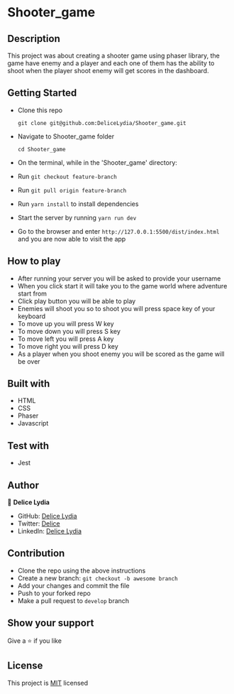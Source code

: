 # Shooter_game

## Description

This project was about creating a shooter game using phaser library, the game
have enemy and a player and each one of them has the ability to shoot when the player shoot enemy will get scores in the dashboard.

## Getting Started

* Clone this repo
    ```
    git clone git@github.com:DeliceLydia/Shooter_game.git
    ```
* Navigate to Shooter_game folder
    ```
    cd Shooter_game
    ```
* On the terminal, while in the 'Shooter_game' directory:

* Run ``` git checkout feature-branch ```

* Run ``` git pull origin feature-branch ```

* Run ``` yarn install ``` to install dependencies

* Start the server by running ``` yarn run dev ```
   
* Go to the browser and enter 
    ```http://127.0.0.1:5500/dist/index.html``` and you are now able to visit the app

## How to play

- After running your server you will be asked to provide your username
- When you click start it will take you to the game world where adventure start from
- Click play button you will be able to play
- Enemies will shoot you so to shoot you will press space key of your keyboard
- To move up you will press W key
- To move down you will press S key
- To move left you will press A key
- To move right you will press D key
- As a player when you shoot enemy you will be scored as the game will be over

## Built with

- HTML
- CSS
- Phaser
- Javascript

## Test with

- Jest

## Author

👤 **Delice Lydia**
  - GitHub: [Delice Lydia](https://github.com/DeliceLydia)
  - Twitter: [Delice](https://twitter.com/IngabireLydia3)
  - LinkedIn: [Delice Lydia](https://www.linkedin.com/in/delice-lydia/)

## Contribution

- Clone the repo using the above instructions
- Create a new branch: `git checkout -b awesome branch`
- Add your changes and commit the file
- Push to your forked repo
- Make a pull request to `develop` branch

## Show your support

Give a ⭐️ if you like 

## License

This project is [MIT](https://github.com/DeliceLydia/Shooter_game/blob/master/LICENSE) licensed

